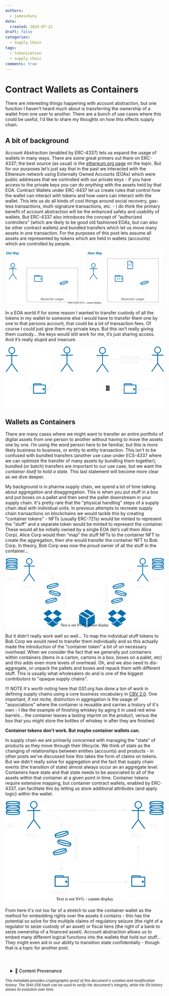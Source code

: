 ```yaml
---
authors:
  - jamescbury
date:
  created: 2024-07-22
draft: false
categories:
  - Supply Chain
tags:
  - tokenization
  - supply chain
comments: true
---
```

# Contract Wallets as Containers

There are interesting things happening with account abstraction, but one function I haven’t heard much about is transferring the ownership of a wallet from one user to another.  There are a bunch of use cases where this could be useful, I'd like to share my thoughts on how this effects supply chain.

<!-- more -->

## A bit of background
Account Abstraction (enabled by ERC-4337) lets us expand the usage of wallets in many ways.  There are some great primers out there on ERC-4337; the best source (as usual) is the [ethereum.org page](https://ethereum.org/en/roadmap/account-abstraction/) on the topic.  But for our purposes let’s just say that in the past we interacted with the Ethereum network using Externally Owned Accounts (EOAs) which were public addresses that we controlled with our private keys - if you have access to the private keys you can do *anything* with the assets held by that EOA.  Contract Wallets under ERC-4437 let us create rules that control how the wallet can interact with tokens and how users can interact with the wallet.  This lets us do all kinds of cool things around social recovery, gas-less transactions, multi-signature transactions, etc. - I do think the primary benefit of account abstraction will be the enhanced safety and usability of wallets.  But ERC-4337 also introduces the concept of “authorized controllers” (which are likely to be good old fashioned EOAs, but can also be other contract wallets) and bundled transfers which let us move many assets in one transaction.  For the purposes of this post lets assume all assets are represented by tokens which are held in wallets (accounts) which are controlled by people.

![user > wallet > token](./contract_wallet_containers/old_way_new_way.drawio.svg)

In a EOA world if for some reason I wanted to transfer custody of all the tokens in my wallet to someone else I would have to transfer them one by one to that persons account, that could be a lot of transaction fees.  Of course I could just give them my private keys. But this isn’t really giving them custody… the keys would still work for me, it’s just sharing access.  And it’s really stupid and insecure.  

![wallet transfers](./contract_wallet_containers/wallet_transfers.drawio.svg)

## Wallets as Containers

There are many cases where we might want to transfer an entire portfolio of digital assets from one person to another without having to move the assets one by one. I’m using the word person here to be familiar, but this is more likely business to business, or entity to entity transaction.  This isn't to be confused with bundled transfers (another use case under ECS-4337 where we can optimize the transfer of many assets by bundling them together); bundled (or batch) transfers are important to our use case, but we want the *container itself to hold a state*.  This last statement will become more clear as we dive deeper.

My background is in pharma supply chain, we spend a lot of time talking about aggregation and disaggregation.  This is when you put stuff in a box and put boxes on a pallet and then send the pallet downstream in your supply chain.  It's pretty rare that the "physical handling" steps of a supply chain deal with individual units.  In previous attempts to recreate supply chain transactions on blockchains we would tackle this by creating "container tokens" - NFTs (usually ERC-721s) would be minted to represent the "stuff" and a separate token would be minted to represent the container.  These would all be initially owned by a single EOA (let’s call them Alice Corp).  Alice Corp would then "map" the stuff NFTs to the container NFT to create the aggregation, then she would transfer the container NFT to Bob Corp.  In theory, Bob Corp was now the proud owner of all the stuff in the container... 

![alice > bob transfer stuff](./contract_wallet_containers/alice_to_bob.drawio.svg)

But it didn't really work well so well... To map the individual stuff tokens to Bob Corp we would need to transfer them individually and so this actually made the introduction of the "container token" a bit of un necessary overhead.  When we consider the fact that we generally put containers within containers (items in a carton, cartons in a box, boxes on a pallet, etc) and this adds even more levels of overhead.  Oh, and we also need to dis-aggregate, or unpack the pallets and boxes and repack them with different stuff.  This is usually what wholesalers do and is one of the biggest contributors to "opaque supply chains".

!!! NOTE 
    It's worth noting here that GS1.org has done a ton of work in defining supply chains using a core business vocabulary in [CBV 2.0](https://www.gs1.org/standards/epcis).  One important, if not niche, distinction in aggregation is the usage of "associations" where the container is reusable and carries a history of it's own - I like the example of finishing whiskey by aging it in used red wine barrels... the container leaves a lasting imprint on the product, versus the box that you might store the bottles of whiskey in after they are finished.

**Container tokens don't work.  But maybe container wallets can.**

In supply chain we are primarily concerned with managing the "state" of products as they move through their lifecycle.  We think of state as the changing of relationships between entities (accounts) and products - in other posts we've discussed how this takes the form of claims on tokens.  But we didn't really solve for aggregation and the fact that supply chain events (the transition of state) almost always occur an an aggregate level.  Containers have state and that state needs to be associated to all of the assets within that container at a given point in time.  Container tokens require extensive mapping, but container contract wallets, enabled by ERC-4337, can facilitate this by letting us store additional attributes (and apply logic) within the wallet.

![contract wallet containers](./contract_wallet_containers/contract_wallet_container.drawio.svg)

From here it's not too far of a stretch to use the container wallet as the method for embedding rights over the assets it contains - this has the potential so solve for the multiple claims of regulatory seizure (the right of a regulator to seize custody of an asset) or fiscal liens (the right of a bank to seize ownership of a financed asset).  Account abstraction allows us to embed many different logical functions into the wallets that hold our stuff...  They might even aid in our ability to transition state confidentially - though that is a topic for another post.

<!-- BLOG_GIT_METADATA START -->

<div class="blog-git-metadata" style="margin-top: 2rem; padding-top: 1rem; border-top: 1px solid var(--md-default-fg-color--lightest);">
  <details style="background: var(--md-code-bg-color); padding: 0.5rem 1rem; border-radius: 0.2rem;">
    <summary style="cursor: pointer; font-weight: 500; color: var(--md-default-fg-color--light);">
      📝 Content Provenance
    </summary>
    <div style="margin-top: 1rem; font-size: 0.9em;">
      <p style="margin: 0.5rem 0;"><strong>Created:</strong> 2024-07-23</p>
      <p style="margin: 0.5rem 0;"><strong>Last Modified:</strong> 2025-09-19</p>
      <p style="margin: 0.5rem 0;"><strong>Total Revisions:</strong> 3</p>
      <p style="margin: 0.5rem 0;"><strong>File SHA-256:</strong> <code style="font-size: 0.85em;">b866a5f63464fe28...</code></p>
      
      <div style="margin-top: 1rem;">
        <p style="margin: 0.5rem 0; font-weight: 500;">Recent Changes:</p>
        <table style="width: 100%; font-size: 0.85em; margin-top: 0.5rem;">
          <thead>
            <tr style="border-bottom: 1px solid var(--md-default-fg-color--lightest);">
              <th style="text-align: left; padding: 0.25rem;">Date</th>
              <th style="text-align: left; padding: 0.25rem;">Author</th>
              <th style="text-align: left; padding: 0.25rem;">Change</th>
            </tr>
          </thead>
          <tbody>
            <tr>
              <td style="padding: 0.25rem;">2025-09-19</td>
              <td style="padding: 0.25rem;">James Canterbury</td>
              <td style="padding: 0.25rem;">Added the github "Content Provenance" onto each...</td>
            </tr>
            <tr>
              <td style="padding: 0.25rem;">2024-07-23</td>
              <td style="padding: 0.25rem;">James Canterbury</td>
              <td style="padding: 0.25rem;">adding the containers as wallets blog post</td>
            </tr>
          </tbody>
        </table>
      </div>
      
      <p style="margin-top: 1rem; margin-bottom: 0;">
        <a href="https://github.com/zeroth-tech/blogs/blob/ec5c1a2c349fc4ab14165cffc3542996b70b2911/docs/posts/contract_wallet_containers.md" target="_blank" style="color: var(--md-primary-fg-color); text-decoration: none;">
          View Full History on GitHub →
        </a>
      </p>
    </div>
  </details>
  
  <div style="margin-top: 0.5rem; font-size: 0.8em; color: var(--md-default-fg-color--lighter);">
    <p style="margin: 0;">
      <em>This metadata provides cryptographic proof of this document's creation and modification history. 
      The SHA-256 hash can be used to verify the document's integrity, while the Git history shows its evolution over time.</em>
    </p>
  </div>
</div>

<!-- BLOG_GIT_METADATA END -->

